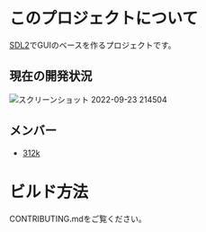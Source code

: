 # このプロジェクトについて

[SDL2](https://github.com/libsdl-org/SDL)でGUIのベースを作るプロジェクトです。

## 現在の開発状況

![スクリーンショット 2022-09-23 214504](https://user-images.githubusercontent.com/55316963/191963071-3acdc839-d0fc-42cb-b9c1-4d79c5587b22.png)

## メンバー
- [312k](https://github.com/312k)

# ビルド方法

CONTRIBUTING.mdをご覧ください。

